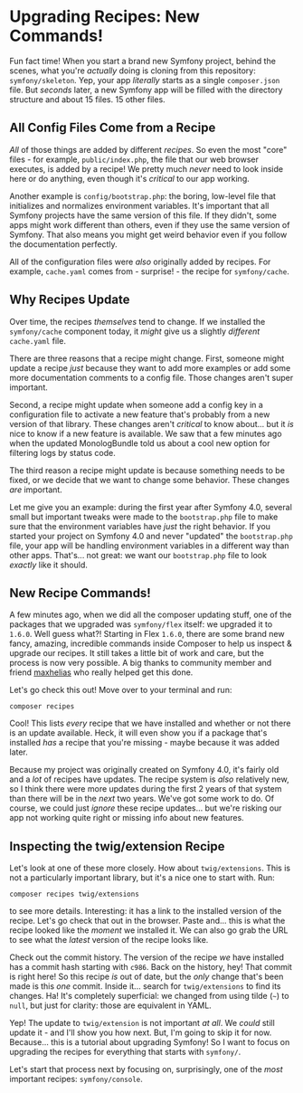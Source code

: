 # Upgrading Recipes: New Commands!

Fun fact time! When you start a brand new Symfony project, behind the scenes, what
you're *actually* doing is cloning from this repository: `symfony/skeleton`. Yep,
your app *literally* starts as a single `composer.json` file. But *seconds* later,
a new Symfony app will be filled with the directory structure and about 15 files.
15 other files.

## All Config Files Come from a Recipe

*All* of those things are added by different *recipes*. So even the most "core"
files - for example, `public/index.php`, the file that our web browser executes,
is added by a recipe! We pretty much *never* need to look inside here or do anything,
even though it's *critical* to our app working.

Another example is `config/bootstrap.php`: the boring, low-level file that
initializes and normalizes environment variables. It's important that all Symfony
projects have the same version of this file. If they didn't, some apps might work
different than others, even if they use the same version of Symfony. That also means
you might get weird behavior even if you follow the documentation perfectly.

All of the configuration files were *also* originally added by recipes. For example,
`cache.yaml` comes from - surprise! - the recipe for `symfony/cache`.

## Why Recipes Update

Over time, the recipes *themselves* tend to change. If we installed the
`symfony/cache` component today, it *might* give us a slightly *different*
`cache.yaml` file.

There are three reasons that a recipe might change. First, someone might update
a recipe *just* because they want to add more examples or add some more documentation
comments to a config file. Those changes aren't super important.

Second, a recipe might update when someone add a config key in a configuration file
to activate a new feature that's probably from a new version of that library. These
changes aren't *critical* to know about... but it *is* nice to know if a new feature
is available. We saw that a few minutes ago when the updated MonologBundle told
us about a cool new option for filtering logs by status code.

The third reason a recipe might update is because something needs to be fixed,
or we decide that we want to change some behavior. These changes *are* important.

Let me give you an example: during the first year after Symfony 4.0, several small
but important tweaks were made to the  `bootstrap.php` file to make sure that the
environment variables have *just* the right behavior. If you started your project
on Symfony 4.0 and never "updated" the `bootstrap.php` file, your app will be
handling environment variables in a different way than other apps. That's... not
great: we want our `bootstrap.php` file to look *exactly* like it should.

## New Recipe Commands!

A few minutes ago, when we did all the composer updating stuff, one of the packages
that we upgraded was `symfony/flex` itself: we upgraded it to `1.6.0`. Well guess
what?! Starting in Flex `1.6.0`, there are some brand new fancy, amazing, incredible
commands inside Composer to help us inspect & upgrade our recipes. It still takes
a little bit of work and care, but the process is now very possible. A big thanks to
community member and friend [maxhelias](https://github.com/maxhelias) who really
helped get this done.

Let's go check this out! Move over to your terminal and run:

```terminal
composer recipes
```

Cool! This lists *every* recipe that we have installed and whether or not there is
an update available. Heck, it will even show you if a package that's installed
*has* a recipe that you're missing - maybe because it was added later.

Because my project was originally created on Symfony 4.0, it's fairly old and a
*lot* of recipes have updates. The recipe system is *also* relatively new, so I
think there were more updates during the first 2 years of that system than there
will be in the *next* two years. We've got some work to do. Of course, we could
just *ignore* these recipe updates... but we're risking our app not working quite
right or missing info about new features.

## Inspecting the twig/extension Recipe

Let's look at one of these more closely. How about `twig/extensions`. This is not
a particularly important library, but it's a nice one to start with. Run:

```terminal
composer recipes twig/extensions
```

to see more details. Interesting: it has a link to the installed version of the
recipe. Let's go check that out in the browser. Paste and... this is what the
recipe looked like the *moment* we installed it. We can also go grab the URL to
see what the *latest* version of the recipe looks like.

Check out the commit history. The version of the recipe *we* have installed has
a commit hash starting with `c986`. Back on the history, hey! That commit is
right here! So this recipe *is* out of date, but the *only* change that's been
made is this *one* commit. Inside it... search for `twig/extensions` to find
its changes. Ha! It's completely superficial: we changed from using tilde (`~`)
to `null`, but just for clarity: those are equivalent in YAML.

Yep! The update to `twig/extension` is not important *at all*. We *could* still
update it - and I'll show you how next. But, I'm going to skip it for now. Because...
this is a tutorial about upgrading Symfony! So I want to focus on upgrading the
recipes for everything that starts with `symfony/`.

Let's start that process next by focusing on, surprisingly, one of the *most*
important recipes: `symfony/console`.
